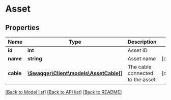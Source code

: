 # Asset

## Properties
Name | Type | Description | Notes
------------ | ------------- | ------------- | -------------
**id** | **int** | Asset ID | 
**name** | **string** | Asset name | [optional] 
**cable** | [**\Swagger\Client\models\AssetCable[]**](AssetCable.md) | The cable connected to the asset | [optional] 

[[Back to Model list]](../README.md#documentation-for-models) [[Back to API list]](../README.md#documentation-for-api-endpoints) [[Back to README]](../README.md)



